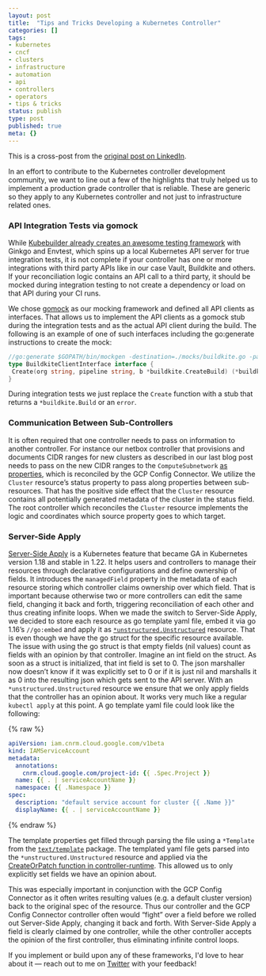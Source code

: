 ```yaml
---
layout: post
title:  "Tips and Tricks Developing a Kubernetes Controller"
categories: []
tags:
- kubernetes
- cncf
- clusters
- infrastructure
- automation
- api
- controllers
- operators
- tips & tricks
status: publish
type: post
published: true
meta: {}
---
```


This is a cross-post from the [original post on LinkedIn](https://www.linkedin.com/pulse/tips-tricks-developing-kubernetes-controller-jonny-langefeld).

In an effort to contribute to the Kubernetes controller development community, we want to line out a few of the highlights that truly helped us to implement a production grade controller that is reliable. These are generic so they apply to any Kubernetes controller and not just to infrastructure related ones.

### API Integration Tests via gomock

While [Kubebuilder already creates an awesome testing framework](https://book.kubebuilder.io/cronjob-tutorial/writing-tests.html) with Ginkgo and Envtest, which spins up a local Kubernetes API server for true integration tests, it is not complete if your controller has one or more integrations with third party APIs like in our case Vault, Buildkite and others. If your reconciliation logic contains an API call to a third party, it should be mocked during integration testing to not create a dependency or load on that API during your CI runs.

We chose [gomock](https://github.com/golang/mock) as our mocking framework and defined all API clients as interfaces. That allows us to implement the API clients as a gomock stub during the integration tests and as the actual API client during the build. The following is an example of one of such interfaces including the go:generate instructions to create the mock:

```go
//go:generate $GOPATH/bin/mockgen -destination=./mocks/buildkite.go -package=mocks -build_flags=--mod=mod github.com/cruise/cluster-operator/controllers/cluster BuildkiteClientInterface
type BuildkiteClientInterface interface {
 Create(org string, pipeline string, b *buildkite.CreateBuild) (*buildkite.Build, *buildkite.Response, error)
}
```

During integration tests we just replace the `Create` function with a stub that returns a `*buildkite.Build` or an `error`.

### Communication Between Sub-Controllers

It is often required that one controller needs to pass on information to another controller. For instance our netbox controller that provisions and documents CIDR ranges for new clusters as described in our last blog post needs to pass on the new CIDR ranges to the `ComputeSubnetwork` [as properties](https://github.com/GoogleCloudPlatform/k8s-config-connector/blob/3d23e31c10e5da222b6514140747674d2df29f98/crds/compute_v1beta1_computesubnetwork.yaml#L80), which is reconciled by the GCP Config Connector. We utilize the `Cluster` resource’s status property to pass along properties between sub-resources. That has the positive side effect that the `Cluster` resource contains all potentially generated metadata of the cluster in the status field. The root controller which reconciles the `Cluster` resource implements the logic and coordinates which source property goes to which target.

### Server-Side Apply

[Server-Side Apply](https://kubernetes.io/docs/reference/using-api/server-side-apply/) is a Kubernetes feature that became GA in Kubernetes version 1.18 and stable in 1.22. It helps users and controllers to manage their resources through declarative configurations and define ownership of fields. It introduces the `managedField` property in the metadata of each resource storing which controller claims ownership over which field. That is important because otherwise two or more controllers can edit the same field, changing it back and forth, triggering reconciliation of each other and thus creating infinite loops. When we made the switch to Server-Side Apply, we decided to store each resource as go template yaml file, embed it via go 1.16’s `//go:embed` and apply it as [`*unstructured.Unstructured`](https://pkg.go.dev/k8s.io/apimachinery/pkg/apis/meta/v1/unstructured#Unstructured) resource. That is even though we have the go struct for the specific resource available. The issue with using the go struct is that empty fields (nil values) count as fields with an opinion by that controller. Imagine an int field on the struct. As soon as a struct is initialized, that int field is set to 0. The json marshaller now doesn’t know if it was explicitly set to 0 or if it is just nil and marshalls it as 0 into the resulting json which gets sent to the API server. With an `*unstructured.Unstructured` resource we ensure that we only apply fields that the controller has an opinion about. It works very much like a regular `kubectl apply` at this point. A go template yaml file could look like the following:

{% raw %}
```yaml
apiVersion: iam.cnrm.cloud.google.com/v1beta
kind: IAMServiceAccount
metadata:
  annotations:
    cnrm.cloud.google.com/project-id: {{ .Spec.Project }}
  name: {{ . | serviceAccountName }}
  namespace: {{ .Namespace }}
spec:
  description: "default service account for cluster {{ .Name }}"
  displayName: {{ . | serviceAccountName }}
```
{% endraw %}

The template properties get filled through parsing the file using a `*Template` from the [`text/template`](https://pkg.go.dev/text/template) package. The templated yaml file gets parsed into the `*unstructured.Unstructured` resource and applied via the [CreateOrPatch function in controller-runtime](https://github.com/kubernetes-sigs/controller-runtime/blob/f236f0345ad2933912ebf34bfcf0f93620769654/pkg/controller/controllerutil/controllerutil.go#L232). This allowed us to only explicitly set fields we have an opinion about.

This was especially important in conjunction with the GCP Config Connector as it often writes resulting values (e.g. a default cluster version) back to the original spec of the resource. Thus our controller and the GCP Config Connector controller often would “fight” over a field before we rolled out Server-Side Apply, changing it back and forth. With Server-Side Apply a field is clearly claimed by one controller, while the other controller accepts the opinion of the first controller, thus eliminating infinite control loops.

If you implement or build upon any of these frameworks, I'd love to hear about it — reach out to me on [Twitter](https://twitter.com/jonnylangefeld) with your feedback!
